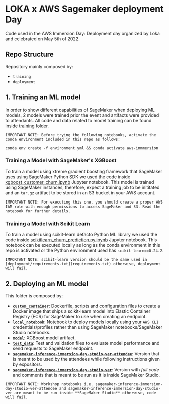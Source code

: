# LOKA x AWS Sagemaker deployment Day

Code used in the AWS Immersion Day: Deployment day organized by Loka and celebrated on May 5th of 2022.

## Repo Structure

Repository mainly composed by:

- `training`
- `deployment`

## 1. Training an ML model

In order to show different capabilities of SageMaker when deploying ML models, 2 models were trained prior the event and artifacts were provided to attendants. All code and data related to model training can be found inside [training](training) folder.

```
IMPORTANT NOTE: Before trying the following notebooks, activate the conda environment included in this repo as follows:
```

```
conda env create -f environment.yml && conda activate aws-inmmersion
```

### Training a Model with SageMaker's XGBoost

To train a model using xtreme gradient boosting framework that SageMaker uses using SageMaker Python SDK we used the code inside [xgboost_customer_churn.ipynb](training/xgboost_customer_churn.ipynb) Jupyter notebook. This model is trained using SageMaker instances, therefore, expect a training job to be inititated and an `tar.gz` artifact to be stored in an S3 bucket in your AWS account.

```
IMPORTANT NOTE: For executing this one, you should create a proper AWS IAM role with enough permissions to access SageMaker and S3. Read the notebook for further details.
```

### Training a Model with Scikit Learn

To train a model using scikit-learn defacto Python ML library we used the code inside [scikitlearn_churn_prediction.py.ipynb](training/scikitlearn_churn_prediction.py.ipynb) Jupyter notebook. This notebook can be executed locally as long as the conda environment in this repo is activated or the Python environment used has `scikit-learn==0.24.2`.

```
IMPORTANT NOTE: scikit-learn version should be the same used in [deployment/requirements.txt](requirements.txt) otherwise, deployment will fail.
```

## 2. Deploying an ML model

This folder is composed by:

- [__`custom_container`__](deployment/custom_container/): Dockerfile, scripts and configuration files to create a Docker image that ships a scikit-learn model into Elastic Container Registry (ECR) for SageMaker to use when creating an endpoint.
- [__`local_notebook`__](deployment/local_notebook/): Notebook to deploy models locally using your `AWS CLI` credentials/profiles rather than using SageMaker notebooks/SageMaker Studio notebooks.
- [__`model`__](deployment/model/): XGBoost model artifact.
- [__`test_data`__](deployment/test_data/): Test and validation files to evaluate model performance and send requests to SageMaker endpoint.
- [__`sagemaker-inference-immersion-day-studio-ver-attendee`__](deployment/sagemaker-inference-immersion-day-studio-ver-attendee.ipynb): Version that is meant to be used by the attendees while following instructions given by expositors.
- [__`sagemaker-inference-immersion-day-studio-ver`__](deployment/sagemaker-inference-immersion-day-studio-ver.ipynb): Version with _full code_ and comments that is meant to be run as it is inside SageMaker Studio.

```
IMPORTANT NOTE: Workshop notebooks i.e. sagemaker-inference-immersion-day-studio-ver-attendee and sagemaker-inference-immersion-day-studio-ver are meant to be run inside **SageMaker Studio** otherwise, code will fail.
```